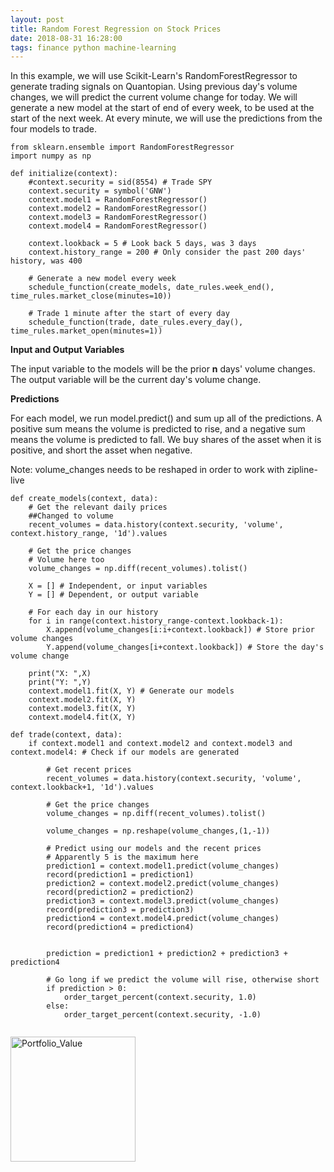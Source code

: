 ```yaml
---
layout: post
title: Random Forest Regression on Stock Prices 
date: 2018-08-31 16:28:00
tags: finance python machine-learning
---
```


In this example, we will use Scikit-Learn's RandomForestRegressor to generate trading signals on Quantopian. 
Using previous day's volume changes, we will predict the current volume change for today. We will generate a new model at the start of end of every week, to be used at the start of the next week. At every minute, we will use the predictions from the four models to trade.

```
from sklearn.ensemble import RandomForestRegressor
import numpy as np

def initialize(context):
    #context.security = sid(8554) # Trade SPY
    context.security = symbol('GNW')
    context.model1 = RandomForestRegressor()
    context.model2 = RandomForestRegressor()
    context.model3 = RandomForestRegressor()
    context.model4 = RandomForestRegressor()

    context.lookback = 5 # Look back 5 days, was 3 days
    context.history_range = 200 # Only consider the past 200 days' history, was 400

    # Generate a new model every week
    schedule_function(create_models, date_rules.week_end(), time_rules.market_close(minutes=10))

    # Trade 1 minute after the start of every day
    schedule_function(trade, date_rules.every_day(), time_rules.market_open(minutes=1))
```


****Input and Output Variables****

The input variable to the models will be the prior __n__ days' volume changes.
The output variable will be the current day's volume change.


**Predictions**

For each model, we run model.predict() and sum up all of the predictions. A positive sum means the volume is predicted to rise, and a negative sum means the volume is predicted to fall. We buy shares of the asset when it is positive, and short the asset when negative. 

Note: volume_changes needs to be reshaped in order to work with zipline-live

```
def create_models(context, data):
    # Get the relevant daily prices
    ##Changed to volume
    recent_volumes = data.history(context.security, 'volume', context.history_range, '1d').values
    
    # Get the price changes
    # Volume here too
    volume_changes = np.diff(recent_volumes).tolist()

    X = [] # Independent, or input variables
    Y = [] # Dependent, or output variable
    
    # For each day in our history
    for i in range(context.history_range-context.lookback-1):
        X.append(volume_changes[i:i+context.lookback]) # Store prior volume changes
        Y.append(volume_changes[i+context.lookback]) # Store the day's volume change

    print("X: ",X)
    print("Y: ",Y)
    context.model1.fit(X, Y) # Generate our models
    context.model2.fit(X, Y)
    context.model3.fit(X, Y)
    context.model4.fit(X, Y)
    
def trade(context, data):
    if context.model1 and context.model2 and context.model3 and context.model4: # Check if our models are generated
        
        # Get recent prices
        recent_volumes = data.history(context.security, 'volume', context.lookback+1, '1d').values
        
        # Get the price changes
        volume_changes = np.diff(recent_volumes).tolist()
        
        volume_changes = np.reshape(volume_changes,(1,-1))
        
        # Predict using our models and the recent prices
        # Apparently 5 is the maximum here
        prediction1 = context.model1.predict(volume_changes)
        record(prediction1 = prediction1)
        prediction2 = context.model2.predict(volume_changes)
        record(prediction2 = prediction2)
        prediction3 = context.model3.predict(volume_changes)
        record(prediction3 = prediction3)
        prediction4 = context.model4.predict(volume_changes)
        record(prediction4 = prediction4)
        
        
        prediction = prediction1 + prediction2 + prediction3 + prediction4
        
        # Go long if we predict the volume will rise, otherwise short
        if prediction > 0:
            order_target_percent(context.security, 1.0)
        else:
            order_target_percent(context.security, -1.0)
        
```

<img src="https://i.imgur.com/0sA84cZ.png" alt="Portfolio_Value" width="200"/>


